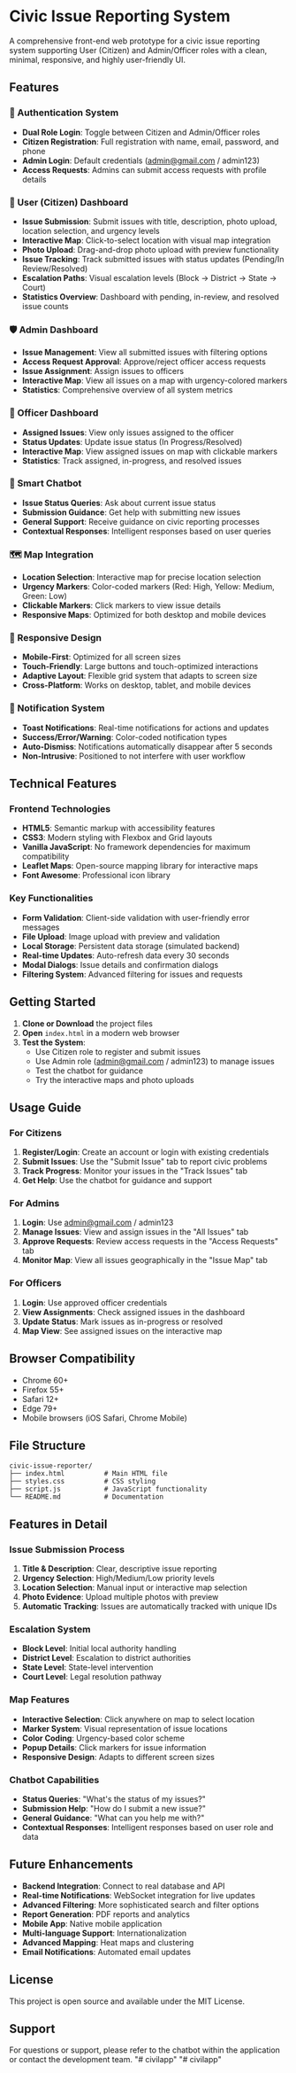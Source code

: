 # Civic Issue Reporting System

A comprehensive front-end web prototype for a civic issue reporting system supporting User (Citizen) and Admin/Officer roles with a clean, minimal, responsive, and highly user-friendly UI.

## Features

### 🔐 Authentication System
- **Dual Role Login**: Toggle between Citizen and Admin/Officer roles
- **Citizen Registration**: Full registration with name, email, password, and phone
- **Admin Login**: Default credentials (admin@gmail.com / admin123)
- **Access Requests**: Admins can submit access requests with profile details

### 👥 User (Citizen) Dashboard
- **Issue Submission**: Submit issues with title, description, photo upload, location selection, and urgency levels
- **Interactive Map**: Click-to-select location with visual map integration
- **Photo Upload**: Drag-and-drop photo upload with preview functionality
- **Issue Tracking**: Track submitted issues with status updates (Pending/In Review/Resolved)
- **Escalation Paths**: Visual escalation levels (Block → District → State → Court)
- **Statistics Overview**: Dashboard with pending, in-review, and resolved issue counts

### 🛡️ Admin Dashboard
- **Issue Management**: View all submitted issues with filtering options
- **Access Request Approval**: Approve/reject officer access requests
- **Issue Assignment**: Assign issues to officers
- **Interactive Map**: View all issues on a map with urgency-colored markers
- **Statistics**: Comprehensive overview of all system metrics

### 👮 Officer Dashboard
- **Assigned Issues**: View only issues assigned to the officer
- **Status Updates**: Update issue status (In Progress/Resolved)
- **Interactive Map**: View assigned issues on map with clickable markers
- **Statistics**: Track assigned, in-progress, and resolved issues

### 🤖 Smart Chatbot
- **Issue Status Queries**: Ask about current issue status
- **Submission Guidance**: Get help with submitting new issues
- **General Support**: Receive guidance on civic reporting processes
- **Contextual Responses**: Intelligent responses based on user queries

### 🗺️ Map Integration
- **Location Selection**: Interactive map for precise location selection
- **Urgency Markers**: Color-coded markers (Red: High, Yellow: Medium, Green: Low)
- **Clickable Markers**: Click markers to view issue details
- **Responsive Maps**: Optimized for both desktop and mobile devices

### 📱 Responsive Design
- **Mobile-First**: Optimized for all screen sizes
- **Touch-Friendly**: Large buttons and touch-optimized interactions
- **Adaptive Layout**: Flexible grid system that adapts to screen size
- **Cross-Platform**: Works on desktop, tablet, and mobile devices

### 🔔 Notification System
- **Toast Notifications**: Real-time notifications for actions and updates
- **Success/Error/Warning**: Color-coded notification types
- **Auto-Dismiss**: Notifications automatically disappear after 5 seconds
- **Non-Intrusive**: Positioned to not interfere with user workflow

## Technical Features

### Frontend Technologies
- **HTML5**: Semantic markup with accessibility features
- **CSS3**: Modern styling with Flexbox and Grid layouts
- **Vanilla JavaScript**: No framework dependencies for maximum compatibility
- **Leaflet Maps**: Open-source mapping library for interactive maps
- **Font Awesome**: Professional icon library

### Key Functionalities
- **Form Validation**: Client-side validation with user-friendly error messages
- **File Upload**: Image upload with preview and validation
- **Local Storage**: Persistent data storage (simulated backend)
- **Real-time Updates**: Auto-refresh data every 30 seconds
- **Modal Dialogs**: Issue details and confirmation dialogs
- **Filtering System**: Advanced filtering for issues and requests

## Getting Started

1. **Clone or Download** the project files
2. **Open** `index.html` in a modern web browser
3. **Test the System**:
   - Use Citizen role to register and submit issues
   - Use Admin role (admin@gmail.com / admin123) to manage issues
   - Test the chatbot for guidance
   - Try the interactive maps and photo uploads

## Usage Guide

### For Citizens
1. **Register/Login**: Create an account or login with existing credentials
2. **Submit Issues**: Use the "Submit Issue" tab to report civic problems
3. **Track Progress**: Monitor your issues in the "Track Issues" tab
4. **Get Help**: Use the chatbot for guidance and support

### For Admins
1. **Login**: Use admin@gmail.com / admin123
2. **Manage Issues**: View and assign issues in the "All Issues" tab
3. **Approve Requests**: Review access requests in the "Access Requests" tab
4. **Monitor Map**: View all issues geographically in the "Issue Map" tab

### For Officers
1. **Login**: Use approved officer credentials
2. **View Assignments**: Check assigned issues in the dashboard
3. **Update Status**: Mark issues as in-progress or resolved
4. **Map View**: See assigned issues on the interactive map

## Browser Compatibility

- Chrome 60+
- Firefox 55+
- Safari 12+
- Edge 79+
- Mobile browsers (iOS Safari, Chrome Mobile)

## File Structure

```
civic-issue-reporter/
├── index.html          # Main HTML file
├── styles.css          # CSS styling
├── script.js           # JavaScript functionality
└── README.md           # Documentation
```

## Features in Detail

### Issue Submission Process
1. **Title & Description**: Clear, descriptive issue reporting
2. **Urgency Selection**: High/Medium/Low priority levels
3. **Location Selection**: Manual input or interactive map selection
4. **Photo Evidence**: Upload multiple photos with preview
5. **Automatic Tracking**: Issues are automatically tracked with unique IDs

### Escalation System
- **Block Level**: Initial local authority handling
- **District Level**: Escalation to district authorities
- **State Level**: State-level intervention
- **Court Level**: Legal resolution pathway

### Map Features
- **Interactive Selection**: Click anywhere on map to select location
- **Marker System**: Visual representation of issue locations
- **Color Coding**: Urgency-based color scheme
- **Popup Details**: Click markers for issue information
- **Responsive Design**: Adapts to different screen sizes

### Chatbot Capabilities
- **Status Queries**: "What's the status of my issues?"
- **Submission Help**: "How do I submit a new issue?"
- **General Guidance**: "What can you help me with?"
- **Contextual Responses**: Intelligent responses based on user role and data

## Future Enhancements

- **Backend Integration**: Connect to real database and API
- **Real-time Notifications**: WebSocket integration for live updates
- **Advanced Filtering**: More sophisticated search and filter options
- **Report Generation**: PDF reports and analytics
- **Mobile App**: Native mobile application
- **Multi-language Support**: Internationalization
- **Advanced Mapping**: Heat maps and clustering
- **Email Notifications**: Automated email updates

## License

This project is open source and available under the MIT License.

## Support

For questions or support, please refer to the chatbot within the application or contact the development team.
"# civilapp" 
"# civilapp" 
